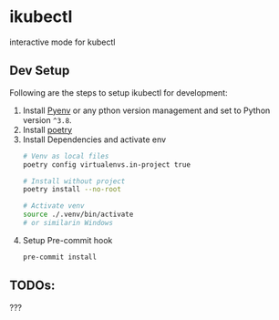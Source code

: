 # ikubectl
interactive mode for kubectl

## Dev Setup

Following are the steps to setup ikubectl for development:

1. Install [Pyenv](https://realpython.com/lessons/installing-pyenv/) or any pthon version management and set to Python version `^3.8`.
2. Install [poetry](https://python-poetry.org/docs/)
3. Install Dependencies and activate env
    ```bash
    # Venv as local files
    poetry config virtualenvs.in-project true

    # Install without project
    poetry install --no-root

    # Activate venv
    source ./.venv/bin/activate
    # or similarin Windows
    ```
4. Setup Pre-commit hook
    ```bash
    pre-commit install
    ```

## TODOs:

???
